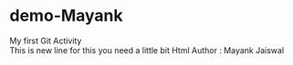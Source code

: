 # demo-Mayank
My first Git Activity <br> This is new line for this you need a little bit Html 
Author : Mayank Jaiswal